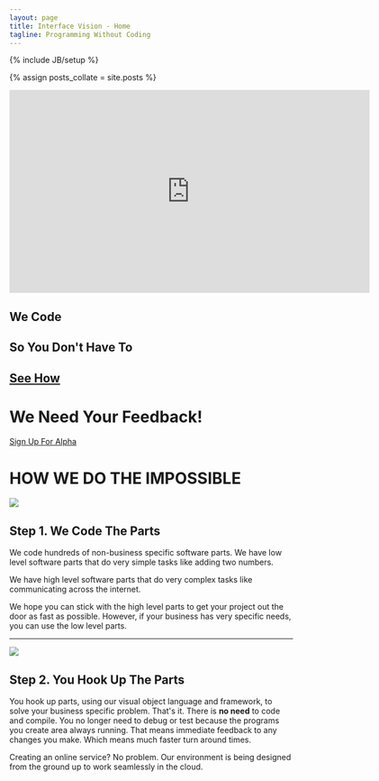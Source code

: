 ```yaml
---
layout: page
title: Interface Vision - Home
tagline: Programming Without Coding
---
```

{% include JB/setup %}

{% assign posts_collate = site.posts %}

<div class="featurette">
  <iframe class="featurette-video pull-right" src="http://player.vimeo.com/video/41001941" width="640" height="360" frameborder="0" webkitallowfullscreen="webkitallowfullscreen" mozallowfullscreen="mozallowfullscreen" allowfullscreen="allowfullscreen"> </iframe>
  <h2 class="featurette-heading">We Code</h2>
  <h2 class="featurette-heading muted">So You Don't Have To</h2>
  <h2 class="featurette-heading muted"><a href="/technology.html">See How</a></h2>
</div>

<div class="signup-divider pagination-centered">
  <h1>We Need Your Feedback!</h1>
  <!--<a class="btn btn-large btn-success" href="https://docs.google.com/a/interfacevision.com/spreadsheet/viewform?formkey=dHhIdnh0eHVBN2p0MVRJYnB6Mmw0amc6MQ"  target="_blank">Sign Up For Alpha</a> -->
  <a class="btn btn-large btn-success" href="/signup.html">Sign Up For Alpha</a>
</div>

<div class='huge-divider pagination-centered'>
  <h1>HOW WE DO THE IMPOSSIBLE</h1>
</div>  

<div class="featurette">
  <img class="featurette-image pull-right" src="../assets/img/iPadMockupVision-542x424.png">
  <h2 class="featurette-heading">Step 1. <span class="muted">We Code The Parts</span></h2>
  <p class="lead">We code hundreds of non-business specific software parts. We have low level software parts that do very simple tasks like adding two numbers.</p>
  <p class="lead">We have high level software parts that do very complex tasks like communicating across the internet.</p>
  <p class="lead">We hope you can stick with the high level parts to get your project out the door as fast as possible. However, if your business has very specific needs, you can use the low level parts.</p>
</div>

<hr class="featurette-divider">

<div class="featurette">
  <img class="featurette-image pull-left" src="../assets/img/iPadMockupVision-542x424.png">
  <h2 class="featurette-heading">Step 2. <span class="muted">You Hook Up The Parts</span></h2>
  <p class="lead">You hook up parts, using our visual object language and framework, to solve your business specific problem. That's it. There is <strong>no need</strong> to code and compile. You no longer need to debug or test because the programs you create area always running. That means immediate feedback to any changes you make. Which means much faster turn around times.</p>
  <p class="lead">Creating an online service? No problem. Our environment is being designed from the ground up to work seamlessly in the cloud.</p>
</div>
  





